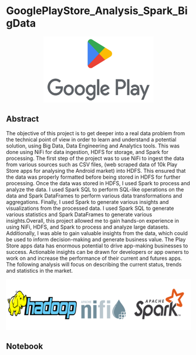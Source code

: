 # GooglePlayStore_Analysis_Spark_BigData
<p align="center">
<img src="Google-Play-Logo.png" width="300" height="180">
</p>

## Abstract

The objective of this project is to get deeper into a real data problem from the technical point of view in order to learn and understand a potential solution, using Big Data, Data Engineering and Analytics tools. This was done using NiFi for data ingestion, HDFS for storage, and Spark for processing. The first step of the project was to use NiFi to ingest the data from various sources such as CSV files, (web scraped data of 10k Play Store apps for analysing the Android market) into HDFS. This ensured that the data was properly formatted before being stored in HDFS for further processing. Once the data was stored in HDFS, I used Spark to process and analyze the data. I used Spark SQL to perform SQL-like operations on the data and Spark DataFrames to perform various data transformations and aggregations. Finally, I used Spark to generate various insights and visualizations from the processed data. I used Spark SQL to generate various statistics and Spark DataFrames to generate various insights.Overall, this project allowed me to gain hands-on experience in using NiFi, HDFS, and Spark to process and analyze large datasets. Additionally, I was able to gain valuable insights from the data, which could be used to inform decision-making and generate business value. The Play Store apps data has enormous potential to drive app-making businesses to success. Actionable insights can be drawn for developers or app owners to work on and increase the performance of their current and futures apps. The following analysis will focus on describing the current status, trends and statistics in the market.

<center><img src="VisualResource.png"></center>

## Notebook
